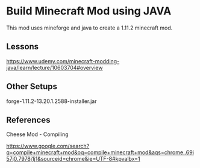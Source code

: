 # Build Minecraft Mod using JAVA

This mod uses mineforge and java to create a 1.11.2 minecraft mod.

## Lessons

https://www.udemy.com/minecraft-modding-java/learn/lecture/10603704#overview

## Other Setups

forge-1.11.2-13.20.1.2588-installer.jar

## References

Cheese Mod - Compiling

https://www.google.com/search?q=compile+minecraft+mod&oq=compile+minecraft+mod&aqs=chrome..69i57j0.7978j1j1&sourceid=chrome&ie=UTF-8#kpvalbx=1